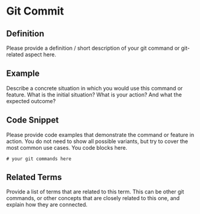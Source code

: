 # Git Commit

## Definition

Please provide a definition / short description of your git command or git-related aspect here.

## Example

Describe a concrete situation in which you would use this command or feature. What is the initial situation? What is your action? And what the expected outcome?

## Code Snippet

Please provide code examples that demonstrate the command or feature in action. You do not need to show all possible variants, but try to cover the most common use cases. You code blocks here.

```
# your git commands here
```


## Related Terms

Provide a list of terms that are related to this term. This can be other git commands, or other concepts that are closely related to this one, and explain how they are connected.